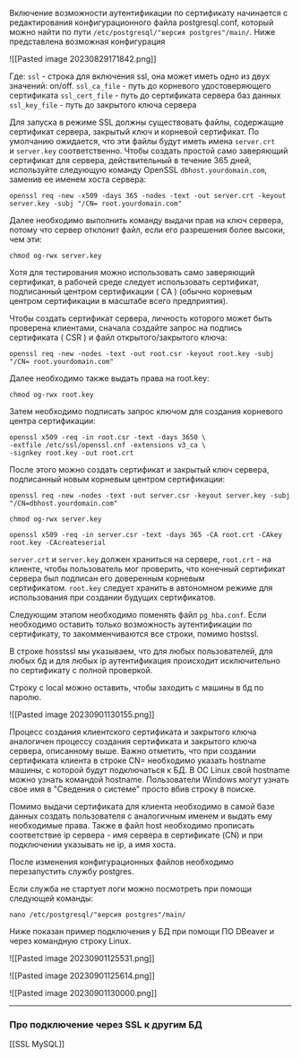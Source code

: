 Включение возможности аутентификации по сертификату начинается с редактирования конфигурационного файла postgresql.conf, который можно найти по пути `/etc/postgresql/"версия postgres"/main/`. Ниже представлена возможная конфигурация

![[Pasted image 20230829171842.png]]

Где:
`ssl` - строка для включения ssl, она может иметь одно из двух значений: on/off.
`ssl_ca_file` - путь до корневого удостоверяющего сертификата
`ssl_cert_file` - путь до сертификата сервера баз данных
`ssl_key_file` - путь до закрытого ключа сервера

Для запуска в режиме SSL должны существовать файлы, содержащие сертификат сервера, закрытый ключ и корневой сертификат. По умолчанию ожидается, что эти файлы будут иметь имена `server.crt` и `server.key` соответственно. Чтобы создать простой само заверяющий сертификат для сервера, действительный в течение 365 дней, используйте следующую команду OpenSSL `dbhost.yourdomain.com`, заменив ее именем хоста сервера:
   
   ```
   openssl req -new -x509 -days 365 -nodes -text -out server.crt -keyout server.key -subj "/CN= root.yourdomain.com" 
   ```
   
Далее необходимо выполнить команду выдачи прав на ключ сервера, потому что сервер отклонит файл, если его разрешения более высоки, чем эти:
   
   ```
   chmod og-rwx server.key
   ```
   
Хотя для тестирования можно использовать само заверяющий сертификат, в рабочей среде следует использовать сертификат, подписанный центром сертификации ( CA ) (обычно корневым центром сертификации в масштабе всего предприятия).

Чтобы создать сертификат сервера, личность которого может быть проверена клиентами, сначала создайте запрос на подпись сертификата ( CSR ) и файл открытого/закрытого ключа:

   ```
   openssl req -new -nodes -text -out root.csr -keyout root.key -subj "/CN= root.yourdomain.com" 
   ```
   
Далее необходимо также выдать права на root.key:
   
   ```
   chmod og-rwx root.key
   ```
   
Затем необходимо подпиcать запрос ключом для создания корневого центра сертификации:
   
   ```
   openssl x509 -req -in root.csr -text -days 3650 \
   -extfile /etc/ssl/openssl.cnf -extensions v3_ca \
   -signkey root.key -out root.crt   
   ```
   
После этого можно создать сертификат и закрытый ключ сервера, подписанный новым корневым центром сертификации:
   
   ```
   openssl req -new -nodes -text -out server.csr -keyout server.key -subj "/CN=dbhost.yourdomain.com"
   
   chmod og-rwx server.key
   
   openssl x509 -req -in server.csr -text -days 365 -CA root.crt -CAkey root.key -CAcreateserial 
   ```

`server.crt` и `server.key` должен храниться на сервере, `root.crt` - на клиенте, чтобы пользователь мог проверить, что конечный сертификат сервера был подписан его доверенным корневым сертификатом. `root.key` следует хранить в автономном режиме для использования при создании будущих сертификатов.

Следующим этапом необходимо поменять файл `pg_hba.conf`. Если необходимо оставить только возможность аутентификации по сертификату, то закомменчиваются все строки, помимо hostssl. 

В строке hosstssl мы указываем, что для любых пользователей, для любых бд и для любых ip  аутентификация происходит исключительно по сертификату с полной проверкой.

Строку с local можно оставить, чтобы заходить с машины в бд по паролю.

![[Pasted image 20230901130155.png]]

Процесс создания клиентского сертификата и закрытого ключа аналогичен процессу создания сертификата и закрытого ключа сервера, описанному выше. Важно отметить, что при создании сертификата клиента в строке CN= необходимо указать hostname машины, с которой будут подключаться к БД. В ОС Linux свой hostname можно узнать командой hostname. Пользователи Windows могут узнать свое имя в "Сведения о системе" просто вбив строку в поиске.

Помимо выдачи сертификата для клиента необходимо в самой базе данных создать пользователя с аналогичным именем и выдать ему необходимые права.
Также в файл host необходимо прописать соответствие ip сервера - имя сервера в сертификате (CN) и при подключении указывать не ip, а имя хоста.

После изменения конфигурационных файлов необходимо перезапустить службу postgres.

Если служба не стартует логи можно посмотреть при помощи следующей команды:

```
nano /etc/postgresql/"версия postgres"/main/
```

Ниже показан пример подключения у БД при помощи ПО DBeaver и через командную строку Linux. 

![[Pasted image 20230901125531.png]]

![[Pasted image 20230901125614.png]]

![[Pasted image 20230901130000.png]]

---

### Про подключение через SSL к другим БД

[[SSL MySQL]]
